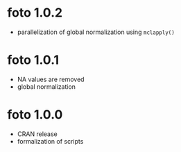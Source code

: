# foto 1.0.2

* parallelization of global normalization using `mclapply()`

# foto 1.0.1

* NA values are removed
* global normalization

# foto 1.0.0

* CRAN release
* formalization of scripts
